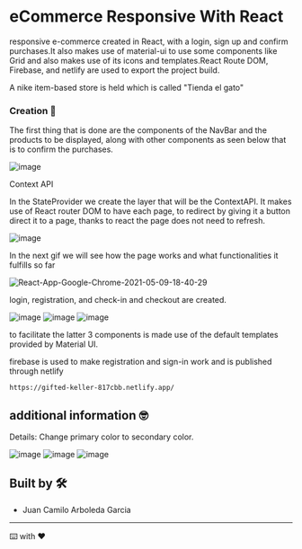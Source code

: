 # eCommerce Responsive With React

responsive e-commerce created in React, with a login, sign up and confirm purchases.It also makes use of material-ui to use some components like Grid and also makes use of its icons and templates.React Route DOM, Firebase, and netlify are used to export the project build.

A nike item-based store is held which is called "Tienda el gato"

### Creation  🔧

The first thing that is done are the components of the NavBar and the products to be displayed, along with other components as seen below that is to confirm the purchases.

![image](https://user-images.githubusercontent.com/50644185/117556753-d4805b80-b031-11eb-80d6-713ba4d92040.png)

Context API

In the StateProvider we create the layer that will be the ContextAPI.
It makes use of React router DOM to have each page, to redirect by giving it a button direct it to a page, thanks to react the page does not need to refresh.

![image](https://user-images.githubusercontent.com/50644185/117589589-11128c80-b0f0-11eb-96d0-97be8777c7ef.png)


In the next gif we will see how the page works and what functionalities it fulfills so far

![React-App-Google-Chrome-2021-05-09-18-40-29](https://user-images.githubusercontent.com/50644185/117590853-00b1e000-b0f7-11eb-8d3c-9f47588ef72f.gif)

login, registration, and check-in and checkout are created.

![image](https://user-images.githubusercontent.com/50644185/117683935-27652a80-b17a-11eb-9214-d88454d35326.png)
![image](https://user-images.githubusercontent.com/50644185/117683996-321fbf80-b17a-11eb-8631-0940c93aadf6.png)
![image](https://user-images.githubusercontent.com/50644185/117684028-3b109100-b17a-11eb-87bf-8d4108b2a318.png)

to facilitate the latter 3 components is made use of the default templates provided by Material UI.

firebase is used to make registration and sign-in work and is published through netlify

```
https://gifted-keller-817cbb.netlify.app/
```

## additional information  🤓

Details: Change primary color to secondary color.

![image](https://user-images.githubusercontent.com/50644185/117743915-58bb1600-b1cd-11eb-8a27-f7f9c98dc8d1.png)
![image](https://user-images.githubusercontent.com/50644185/117743938-62dd1480-b1cd-11eb-916a-b79a4fb0b9c7.png)
![image](https://user-images.githubusercontent.com/50644185/117743953-696b8c00-b1cd-11eb-9f08-22cf228f9adf.png)




## Built by 🛠️
* Juan Camilo Arboleda Garcia 

---
⌨️ with ❤️ 
